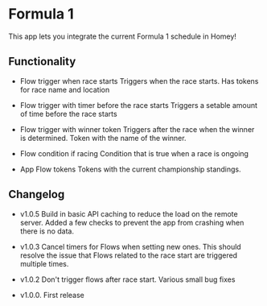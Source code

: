 # Formula 1

This app lets you integrate the current Formula 1 schedule in Homey!

## Functionality

- Flow trigger when race starts
Triggers when the race starts. Has tokens for race name and location

- Flow trigger with timer before the race starts
Triggers a setable amount of time before the race starts

- Flow trigger with winner token
Triggers after the race when the winner is determined. Token with the name of the winner.

- Flow condition if racing
Condition that is true when a race is ongoing

- App Flow tokens
Tokens with the current championship standings.

## Changelog
- v1.0.5
Build in basic API caching to reduce the load on the remote server.
Added a few checks to prevent the app from crashing when there is no data.

- v1.0.3
Cancel timers for Flows when setting new ones. This should resolve the issue that Flows related to the race start are triggered multiple times.

- v1.0.2
Don't trigger flows after race start.
Various small bug fixes

- v1.0.0.
First release